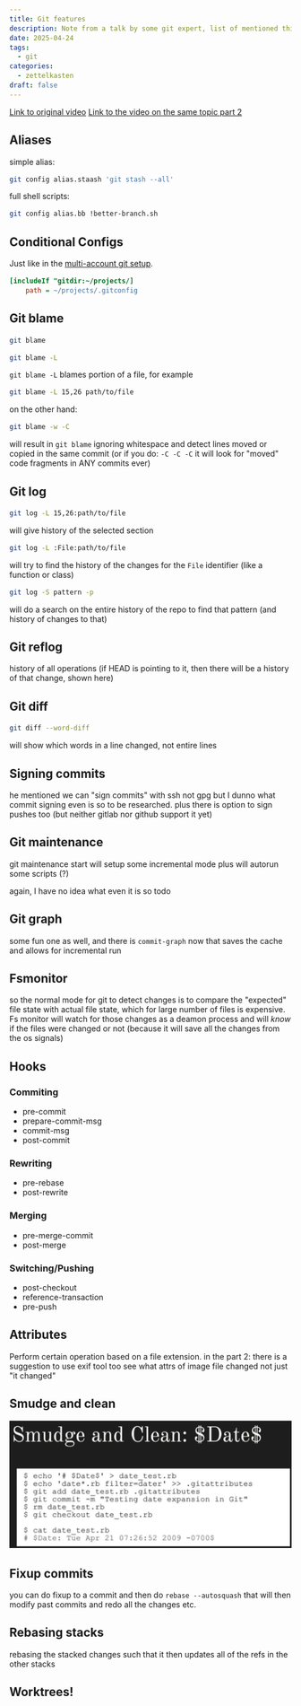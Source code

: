 ```yaml
---
title: Git features
description: Note from a talk by some git expert, list of mentioned things to be investigated
date: 2025-04-24
tags:
  - git
categories:
  - zettelkasten
draft: false
---
```


[Link to original video](https://www.youtube.com/watch?v=aolI_Rz0ZqY)
[Link to the video on the same topic part 2](https://www.youtube.com/watch?v=aolI_Rz0ZqY)

## Aliases

simple alias:

```sh
git config alias.staash 'git stash --all'
```

full shell scripts:

```sh
git config alias.bb !better-branch.sh
```

## Conditional Configs

Just like in the [multi-account git setup](multi-account%20git%20setup.md).

```ini
[includeIf "gitdir:~/projects/]
    path = ~/projects/.gitconfig
```

## Git blame

```sh
git blame
```

```sh
git blame -L
```

`git blame -L` blames portion of a file, for example

```sh
git blame -L 15,26 path/to/file
```

on the other hand:

```sh
git blame -w -C
```

will result in `git blame` ignoring whitespace and detect lines moved or copied in the same commit 
(or if you do: `-C -C -C` it will look for "moved" code fragments in ANY commits ever)

## Git log

```sh
git log -L 15,26:path/to/file
```

will give history of the selected section

```sh
git log -L :File:path/to/file
```

will try to find the history of the changes for the `File` identifier (like a function or class)

```sh
git log -S pattern -p
```

will do a search on the entire history of the repo to find that pattern (and history of changes to that)

## Git reflog

history of all operations (if HEAD is pointing to it, then there will be a history of that change, shown here)

## Git diff

```sh
git diff --word-diff
```

will show which words in a line changed, not entire lines

## Signing commits

he mentioned we can "sign commits" with ssh not gpg but I dunno what commit signing even is so to be researched.
plus there is option to sign pushes too (but neither gitlab nor github support it yet)

## Git maintenance

git maintenance start will setup some incremental mode plus will autorun some scripts (?)

again, I have no idea what even it is so todo

## Git graph

some fun one as well, and there is `commit-graph` now that saves the cache and allows for incremental run

## Fsmonitor

so the normal mode for git to detect changes is to compare the "expected" file state with actual file state, which for large number of files is expensive.
Fs monitor will watch for those changes as a deamon process and will *know* if the files were changed or not (because it will save all the changes from the os signals)

## Hooks

### Commiting

- pre-commit
- prepare-commit-msg
- commit-msg
- post-commit

### Rewriting

- pre-rebase
- post-rewrite

### Merging

- pre-merge-commit
- post-merge

### Switching/Pushing

- post-checkout
- reference-transaction
- pre-push

## Attributes

Perform certain operation based on a file extension.
in the part 2: there is a suggestion to use exif tool too see what attrs of image file changed not just "it changed"

## Smudge and clean

![](attachments/Pasted%20image%2020250425125932.png)

## Fixup commits

you can do fixup to a commit and then do `rebase --autosquash` that will then modify past commits and redo all the changes etc.

## Rebasing stacks

rebasing the stacked changes such that it then updates all of the refs in the other stacks

## Worktrees!
